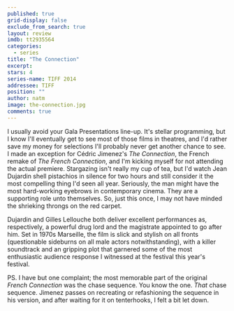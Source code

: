 ```yaml
---
published: true
grid-display: false
exclude_from_search: true
layout: review
imdb: tt2935564
categories: 
  - series
title: "The Connection‎"
excerpt: 
stars: 4
series-name: TIFF 2014
addressee: TIFF
position: ""
author: natm
image: the-connection.jpg
comments: true
---
```

I usually avoid your Gala Presentations line-up. It's stellar programming, but I know I'll eventually get to see most of those films in theatres, and I'd rather save my money for selections I'll probably never get another chance to see. I made an exception for Cédric Jimenez's _The Connection_, the French remake of _The French Connection_, and I'm kicking myself for not attending the actual premiere. Stargazing isn't really my cup of tea, but I'd watch Jean Dujardin shell pistachios in silence for two hours and still consider it the most compelling thing I'd seen all year. Seriously, the man might have the most hard-working eyebrows in contemporary cinema. They are a supporting role unto themselves. So, just this once, I may not have minded the shrieking throngs on the red carpet.

Dujardin and Gilles Lellouche both deliver excellent performances as, respectively, a powerful drug lord and the magistrate appointed to go after him. Set in 1970s Marseille, the film is slick and stylish on all fronts (questionable sideburns on all male actors notwithstanding), with a killer soundtrack and an gripping plot that garnered some of the most enthusiastic audience response I witnessed at the festival this year's festival.

PS. I have but one complaint; the most memorable part of the original _French Connection_ was the chase sequence. You know the one. _That_ chase sequence. Jimenez passes on recreating or refashioning the sequence in his version, and after waiting for it on tenterhooks, I felt a bit let down.